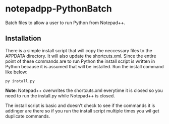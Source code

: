 # notepadpp-PythonBatch
Batch files to allow a user to run Python from Notepad++.

## Installation

There is a simple install script that will copy the neccessary files to the
APPDATA directory. It will also update the shortcuts.xml. Since the entire 
point of these commands are to run Python the install script is written in 
Python because it is assumed that will be installed. Run the install command
like below:

`py install.py`

**Note**: Notepad++ overwrites the shortcuts.xml everytime it is closed so 
you need to run the install.py while Notepad++ is closed.

The install script is basic and doesn't check to see if the commands it is 
addinger are there so if you run the install script multiple times you wil
get duplicate commands.

